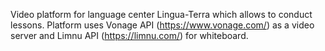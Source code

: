 Video platform for language center Lingua-Terra which allows to conduct lessons. Platform uses Vonage API (https://www.vonage.com/) as a video server and Limnu API (https://limnu.com/) for whiteboard.
